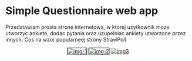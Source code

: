 # Simple Questionnaire web app

Przedstawiam prosta strone internetowa, w ktorej uzytkownik moze utworzyc ankiete, dodac pytania oraz uzupelniac ankiety utworzone przez innych. Cos na wzor popularneej strony StrawPoll

<p align="center">
<a href="https://ibb.co/mJkx544"><img src="https://i.ibb.co/mJkx544/img-1.png" alt="img-1" border="1"></a>
<a href="https://ibb.co/BsKKFxy"><img src="https://i.ibb.co/BsKKFxy/img-2.png" alt="img-2" border="1"></a>
<a href="https://ibb.co/k9qtDGg"><img src="https://i.ibb.co/k9qtDGg/img3.png" alt="img3" border="0"></a>
</p>

